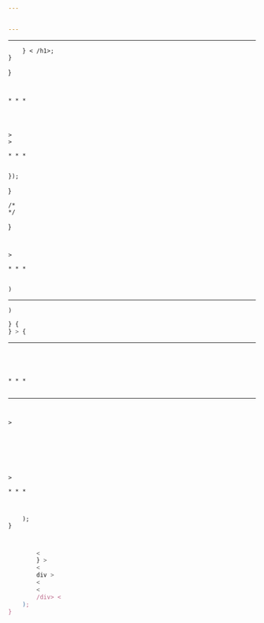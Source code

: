 ```yaml
---


---
```




























* * *




        } < /h1>;
    }
}
```


* * *




>
>

* * *


});
```





}

    /*
    */
}
```


>

* * *


)
```



* * *


``` 
)
```



``` js
} {
} > {
```



* * *


```




* * *


```


* * *




```


>


```



```



```


>


```


>

* * *



    );
}
```















``` js
```


>



``` js

        <
        } >
        <
        div >
        <
        <
        /div> <
    );
}
```



>
